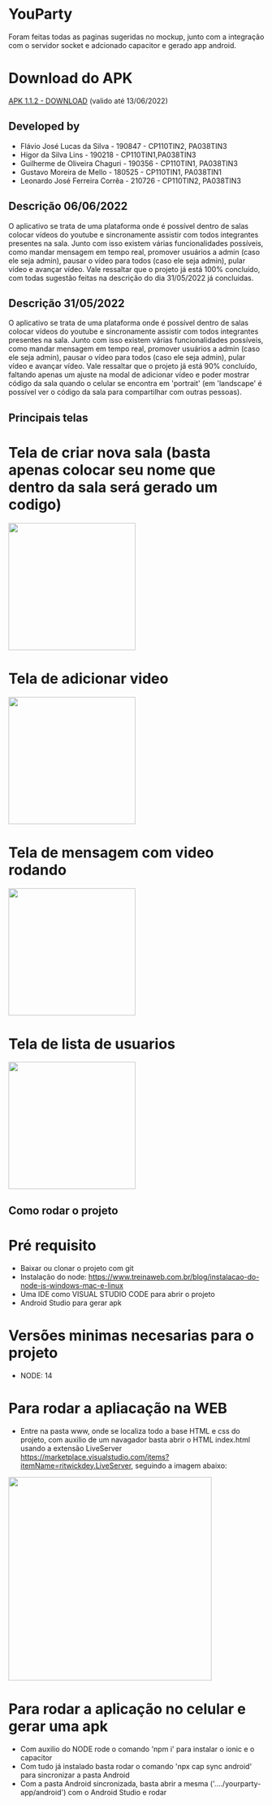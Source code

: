 
# YouParty

Foram feitas todas as paginas sugeridas no mockup, junto com a integração com o servidor socket 
e adcionado capacitor e gerado app android. 

# Download do APK

[APK 1.1.2 - DOWNLOAD](https://we.tl/t-sTmqpkJGFp) (valido até 13/06/2022)

## Developed by
- Flávio José Lucas da Silva - 190847 - CP110TIN2, PA038TIN3
- Higor da Silva Lins - 190218 - CP110TIN1,PA038TIN3
- Guilherme de Oliveira Chaguri - 190356 - CP110TIN1, PA038TIN3
- Gustavo Moreira de Mello - 180525 - CP110TIN1, PA038TIN1
- Leonardo José Ferreira Corrêa - 210726 - CP110TIN2, PA038TIN3

## Descrição 06/06/2022

O aplicativo se trata de uma plataforma onde é possível dentro de salas colocar vídeos do youtube e sincronamente assistir com todos integrantes presentes na sala. Junto com isso existem várias funcionalidades possíveis, como mandar mensagem em tempo real, promover usuários a admin (caso ele seja admin), pausar o vídeo para todos (caso ele seja admin), pular vídeo e avançar vídeo. Vale ressaltar que o projeto já está 100% concluído, com todas sugestão feitas na descrição do dia 31/05/2022 já concluidas. 

## Descrição 31/05/2022

O aplicativo se trata de uma plataforma onde é possível dentro de salas colocar vídeos do youtube e sincronamente assistir com todos integrantes presentes na sala. Junto com isso existem várias funcionalidades possíveis, como mandar mensagem em tempo real, promover usuários a admin (caso ele seja admin), pausar o vídeo para todos (caso ele seja admin), pular vídeo e avançar vídeo. Vale ressaltar que o projeto já está 90% concluído, faltando apenas um ajuste na modal de adicionar vídeo e poder mostrar código da sala quando o celular se encontra em 'portrait' (em 'landscape' é possível ver o código da sala para compartilhar com outras pessoas).

## Principais telas

# Tela de criar nova sala (basta apenas colocar seu nome que dentro da sala será gerado um codigo)
<img src="https://user-images.githubusercontent.com/52553781/170142248-41f914a6-0376-415e-9c08-e128901f2593.png" width="250"/>

# Tela de adicionar video 
<img src="https://user-images.githubusercontent.com/52553781/170142384-7af647ae-cf90-4e9f-8baa-955d76c1057a.png" width="250"/>

# Tela de mensagem com video rodando
<img src="https://user-images.githubusercontent.com/52553781/170142456-bc001673-d911-4668-9007-090d807309e4.png" width="250"/>

# Tela de lista de usuarios
<img src="https://user-images.githubusercontent.com/52553781/170142510-9402f77d-05fd-47ad-8370-95fdfa0c051e.png" width="250"/>

## Como rodar o projeto

# Pré requisito

- Baixar ou clonar o projeto com git
- Instalação do node: https://www.treinaweb.com.br/blog/instalacao-do-node-js-windows-mac-e-linux
- Uma IDE como VISUAL STUDIO CODE para abrir o projeto
- Android Studio para gerar apk

# Versões minimas necesarias para o projeto

- NODE: 14

# Para rodar a apliacação na WEB

- Entre na pasta www, onde se localiza todo a base HTML e css do projeto, com auxilio de um navagador basta abrir o HTML index.html usando a extensão LiveServer https://marketplace.visualstudio.com/items?itemName=ritwickdey.LiveServer, seguindo a imagem abaixo:

<img src="https://user-images.githubusercontent.com/52553781/172271361-81787b4d-d4c8-42ea-8e49-343f82d8e3aa.png" width="400" />

# Para rodar a aplicação no celular e gerar uma apk

- Com auxilio do NODE rode o comando 'npm i' para instalar o ionic e o capacitor
- Com tudo já instalado basta rodar o comando 'npx cap sync android' para sincronizar a pasta Android
- Com a pasta Android sincronizada, basta abrir a mesma ('..../yourparty-app/android') com o Android Studio e rodar


